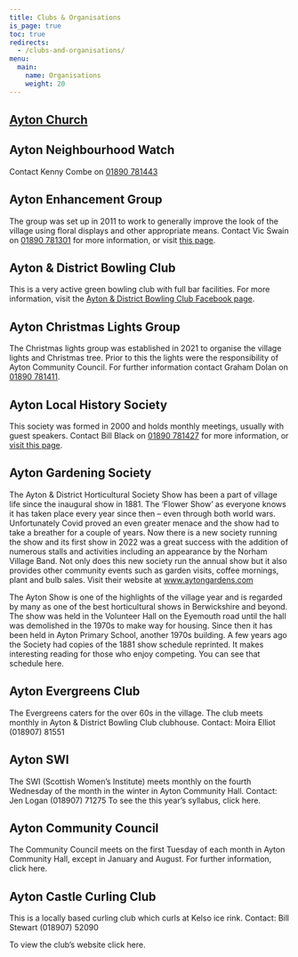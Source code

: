 ```yaml
---
title: Clubs & Organisations
is_page: true
toc: true
redirects:
  - /clubs-and-organisations/
menu:
  main:
    name: Organisations
    weight: 20
---
```


## [Ayton Church](/church/)

## Ayton Neighbourhood Watch

Contact Kenny Combe on [01890 781443](tel:00441890781443)

## Ayton Enhancement Group

The group was set up in 2011 to work to generally improve the look of the village using floral displays and other appropriate means. Contact Vic Swain on [01890 781301](tel:00441890781301) for more information, or visit [this page](/ayton-enhancement-group/).

## Ayton & District Bowling Club

This is a very active green bowling club with full bar facilities. For more information, visit the [Ayton & District Bowling Club Facebook page](https://www.facebook.com/AytonDistrictBowlingClub/).

## Ayton Christmas Lights Group

The Christmas lights group was established in 2021 to organise the village lights and Christmas tree. Prior to this the lights were the responsibility of Ayton Community Council. For further information contact Graham Dolan on [01890 781411](tel:00441890781411).

## Ayton Local History Society

This society was formed in 2000 and holds monthly meetings, usually with guest speakers. Contact Bill Black on [01890 781427](tel:00441890781427) for more information, or [visit this page](/ayton-local-history-society/).

## Ayton Gardening Society

The Ayton & District Horticultural Society Show has been a part of village life since the inaugural show in 1881. The ‘Flower Show’ as everyone knows it has taken place every year since then – even through both world wars.
Unfortunately Covid proved an even greater menace and the show had to take a breather for a couple of years.
Now there is a new society running the show and its first show in 2022 was a great success with the addition of numerous stalls and activities including an appearance by the Norham Village Band.
Not only does this new society run the annual show but it also provides other community events such as garden visits, coffee mornings, plant and bulb sales.
Visit their website at www.aytongardens.com

The Ayton Show is one of the highlights of the village year and is regarded by many as one of the best horticultural shows in Berwickshire and beyond. The show was held in the Volunteer Hall on the Eyemouth road until the hall was demolished in the 1970s to make way for housing. Since then it has been held in Ayton Primary School, another 1970s building. A few years ago the Society had copies of the 1881 show schedule reprinted. It makes interesting reading for those who enjoy competing. You can see that
schedule here.

## Ayton Evergreens Club

The Evergreens caters for the over 60s in the village. The club meets monthly in Ayton & District Bowling Club clubhouse. Contact: Moira Elliot    (018907) 81551

## Ayton SWI

The SWI (Scottish Women’s Institute) meets monthly on the fourth Wednesday of the month in the winter in Ayton Community Hall. Contact: Jen Logan  (018907) 71275  To see the this year’s syllabus, click here.

## Ayton Community Council

The Community Council meets on the first Tuesday of each month in Ayton Community Hall, except in January and August. For further information, click here.

## Ayton Castle Curling Club

This is a locally based curling club which curls at Kelso ice rink. Contact: Bill Stewart    (018907) 52090

To view the club’s website click here.
